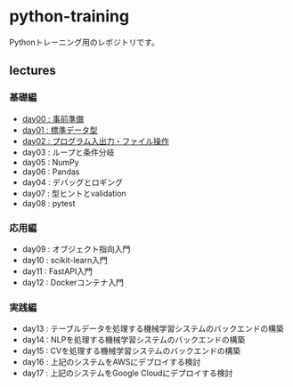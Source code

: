 # python-training

Pythonトレーニング用のレポジトリです。

## lectures

### 基礎編

- [day00 : 事前準備                      ](./doc/lecture/prepare/README.md)
- [day01 : 標準データ型                  ](./doc/lecture/std-data-type/README.md)
- [day02 : プログラム入出力・ファイル操作](./doc/lecture/input-output/README.md)
- day03 : ループと条件分岐    
- day05 : NumPy               
- day06 : Pandas              
- day04 : デバッグとロギング  
- day07 : 型ヒントとvalidation
- day08 : pytest              

### 応用編

- day09 : オブジェクト指向入門
- day10 : scikit-learn入門    
- day11 : FastAPI入門         
- day12 : Dockerコンテナ入門  

### 実践編

- day13 : テーブルデータを処理する機械学習システムのバックエンドの構築
- day14 : NLPを処理する機械学習システムのバックエンドの構築           
- day15 : CVを処理する機械学習システムのバックエンドの構築            
- day16 : 上記のシステムをAWSにデプロイする検討                       
- day17 : 上記のシステムをGoogle Cloudにデプロイする検討              
